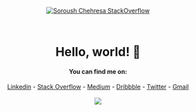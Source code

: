 
<div align="center">
  
[![Soroush Chehresa StackOverflow](https://github-readme-stackoverflow.vercel.app/?userID=9516173)](https://stackoverflow.com/users/9516173/soroush-chehresa)

<br>

# Hello, world! 👋

#### You can find me on:
[Linkedin](https://www.linkedin.com/in/soroush-chehresa) - [Stack Overflow](https://stackoverflow.com/users/9516173/soroush-chehresa) - [Medium](https://medium.com/@soroushchehresa) - [Dribbble](https://dribbble.com/soroushchehresa) - [Twitter](https://twitter.com/soroushchehresa) - [Gmail](mailto:s1996ch@gmail.com)
<br>
<br>
<img src="https://github-readme-stats.vercel.app/api?username=soroushchehresa&show_icons=true" />
<br>
<br>
</div>
